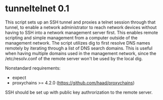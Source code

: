 tunneltelnet 0.1
================

This script sets up an SSH tunnel and proxies a telnet session through that tunnel,
to enable a network administrator to reach network devices without having to SSH
into a network management server first. This enables remote scripting and simple
management from a computer outside of the management network.
The script utilizes dig to first resolve DNS names remotely by iterating through a
list of DNS search domains. This is useful when having multiple domains used in the
management network, since the /etc/resolv.conf of the remote server won't be used
by the local dig.

Nonstandard requirements:
- expect
- proxychains >= 4.2.0 (https://github.com/haad/proxychains)

SSH should be set up with public key authrorization to the remote server.

